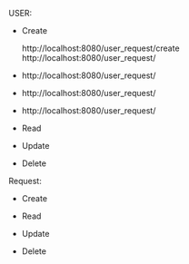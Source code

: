 USER:

- Create

  http://localhost:8080/user_request/create
  http://localhost:8080/user_request/
- http://localhost:8080/user_request/
- http://localhost:8080/user_request/
- http://localhost:8080/user_request/
- Read

- Update

- Delete

Request:

- Create

- Read

- Update

- Delete

